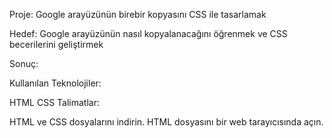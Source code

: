 

Proje: Google arayüzünün birebir kopyasını CSS ile tasarlamak

Hedef: Google arayüzünün nasıl kopyalanacağını öğrenmek ve CSS becerilerini geliştirmek

Sonuç:



Kullanılan Teknolojiler:

HTML
CSS
Talimatlar:

HTML ve CSS dosyalarını indirin.
HTML dosyasını bir web tarayıcısında açın.
